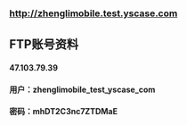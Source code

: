 ### http://zhenglimobile.test.yscase.com

## FTP账号资料
#### 47.103.79.39
#### 用户：zhenglimobile_test_yscase_com
#### 密码：mhDT2C3nc7ZTDMaE